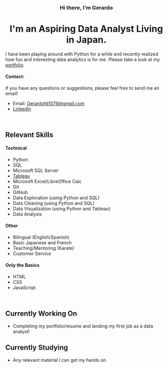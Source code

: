 <h3 align="center">
Hi there, I'm Gerardo
</h3>

<h1 align="center">
I'm an Aspiring Data Analyst Living in Japan.
</h1>

I have been playing around with Python for a while and recently realized how fun and interesting data analytics is for me. Please take a look at my [portfolio](https://github.com/GerFerD/PortfolioDA).

#### Contact:
If you have any questions or suggestions, please feel free to send me an email!
- Email: Gerardofd1079@gmail.com
- [LinkedIn](https://www.linkedin.com/in/gerardo-fernandez/)

</br>

## Relevant Skills

#### Technical
- Python
- SQL
- Microsoft SQL Server
- [Tableau](https://public.tableau.com/views/COVIDInfectionsDeathsDashboard/Dashboard1?:language=en-US&:display_count=n&:origin=viz_share_link)
- Microsoft Excel/LibreOffice Calc
- Git
- GitHub
- Data Exploration (using Python and SQL)
- Data Cleaning (using Python and SQL)
- Data Visualization (using Python and Tableau)
- Data Analysis

#### Other
- Bilingual (English/Spanish)
- Basic Japanese and French
- Teaching/Mentoring (Karate)
- Customer Service

#### Only the Basics
- HTML
- CSS
- JavaScript

</br>

## Currently Working On
- Completing my portfolio/resume and landing my first job as a data analyst!

## Currently Studying
- Any relevant material I can get my hands on
